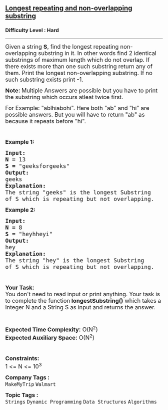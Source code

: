 <h2><a href="https://www.geeksforgeeks.org/problems/longest-repeating-and-non-overlapping-substring3421/1?page=7&difficulty=Hard&sortBy=submissions">Longest repeating and non-overlapping substring</a></h2><h3>Difficulty Level : Hard</h3><hr><div class="problems_problem_content__Xm_eO"><p><span style="font-size:18px">Given a string <strong>S</strong>, find the longest repeating non-overlapping substring in it. In other words find 2 identical substrings of maximum length which do not overlap. If there exists more than one such substring return any of them. </span> <span style="font-size:18px">Print the longest non-overlapping substring. If no such substring exists print -1.</span></p>

<p><span style="font-size:18px"><strong>Note: </strong>Multiple Answers are possible but you have to print the substring which occurs atleat twice first.</span></p>

<p><span style="font-size:18px">For Example: "ablhiabohi". Here both "ab" and "hi" are possible answers. But you will have to return "ab" as because it repeats before "hi".</span></p>

<p>&nbsp;</p>

<p><span style="font-size:18px"><strong>Example 1:</strong></span></p>

<pre><span style="font-size:18px"><strong>Input:</strong></span>
<span style="font-size:18px"><strong>N = </strong>13</span>
<span style="font-size:18px"><strong>S = </strong>"geeksforgeeks"</span>
<span style="font-size:18px"><strong>Output:</strong></span>
<span style="font-size:18px">geeks</span>
<span style="font-size:18px"><strong>Explanation:</strong></span>
<span style="font-size:18px">The string "geeks" is the longest Substring
of S which is repeating but not overlapping.</span></pre>

<p><span style="font-size:18px"><strong>Example 2:</strong></span></p>

<pre><span style="font-size:18px"><strong>Input:</strong></span>
<span style="font-size:18px"><strong>N = </strong>8</span>
<span style="font-size:18px"><strong>S = </strong>"heyhheyi"</span>
<span style="font-size:18px"><strong>Output:</strong></span>
<span style="font-size:18px">hey</span>
<span style="font-size:18px"><strong>Explanation:</strong></span>
<span style="font-size:18px">The string "hey" is the longest Substring
of S which is repeating but not overlapping.</span></pre>

<p>&nbsp;</p>

<p><span style="font-size:18px"><strong>Your Task:</strong><br>
You don't need to read input or print anything. Your task is to complete the function<strong> longestSubstring()</strong> which takes a Integer N and a String S as input and returns the answer.</span></p>

<p>&nbsp;</p>

<p><span style="font-size:18px"><strong>Expected Time Complexity:</strong> O(N<sup>2</sup>)<br>
<strong>Expected Auxiliary Space:</strong> O(N<sup>2</sup>)</span></p>

<p>&nbsp;</p>

<p><span style="font-size:18px"><strong>Constraints:</strong><br>
1 &lt;= N &lt;= 10<sup>3</sup></span></p>
</div><p><span style=font-size:18px><strong>Company Tags : </strong><br><code>MakeMyTrip</code>&nbsp;<code>Walmart</code>&nbsp;<br><p><span style=font-size:18px><strong>Topic Tags : </strong><br><code>Strings</code>&nbsp;<code>Dynamic Programming</code>&nbsp;<code>Data Structures</code>&nbsp;<code>Algorithms</code>&nbsp;